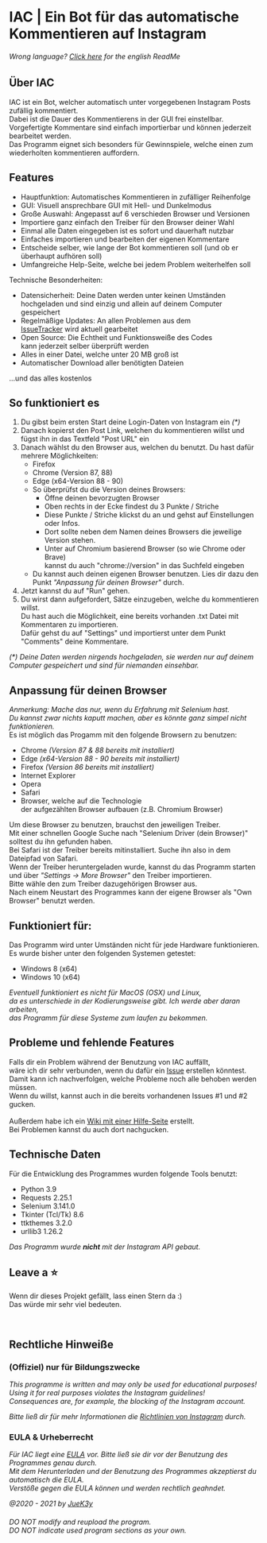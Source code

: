 # IAC | Ein Bot für das automatische Kommentieren auf Instagram

###### _Wrong language? [Click here](README.md) for the english ReadMe_

## Über IAC
IAC ist ein Bot, welcher automatisch unter vorgegebenen Instagram Posts zufällig kommentiert.
<br>Dabei ist die Dauer des Kommentierens in der GUI frei einstellbar.
<br>Vorgefertigte Kommentare sind einfach importierbar und können jederzeit bearbeitet werden.
<br>Das Programm eignet sich besonders für Gewinnspiele, welche einen zum wiederholten kommentieren auffordern.


## Features
- Hauptfunktion: Automatisches Kommentieren in zufälliger Reihenfolge
- GUI: Visuell ansprechbare GUI mit Hell- und Dunkelmodus
- Große Auswahl: Angepasst auf 6 verschieden Browser und Versionen
- Importiere ganz einfach den Treiber für den Browser deiner Wahl
- Einmal alle Daten eingegeben ist es sofort und dauerhaft nutzbar
- Einfaches importieren und bearbeiten der eigenen Kommentare
- Entscheide selber, wie lange der Bot kommentieren soll (und ob er überhaupt aufhören soll)
- Umfangreiche Help-Seite, welche bei jedem Problem weiterhelfen soll

Technische Besonderheiten:
- Datensicherheit: Deine Daten werden unter keinen Umständen
  <br>hochgeladen und sind einzig und allein auf deinem Computer gespeichert
- Regelmäßige Updates: An allen Problemen aus dem
  <br>[IssueTracker](https://github.com/JueK3y/Instagram-automated-commenting/issues) wird aktuell gearbeitet
- Open Source: Die Echtheit und Funktionsweiße des Codes
  <br>kann jederzeit selber überprüft werden
- Alles in einer Datei, welche unter 20 MB groß ist
- Automatischer Download aller benötigten Dateien

...und das alles kostenlos


## So funktioniert es
1. Du gibst beim ersten Start deine Login-Daten von Instagram ein _(*)_
2. Danach kopierst den Post Link, welchen du kommentieren willst und fügst ihn in das Textfeld "Post URL" ein
3. Danach wählst du den Browser aus, welchen du benutzt. Du hast dafür mehrere Möglichkeiten:
    - Firefox
    - Chrome (Version 87, 88)
    - Edge (x64-Version 88 - 90)
   - So überprüfst du die Version deines Browsers:
      - Öffne deinen bevorzugten Browser
      - Oben rechts in der Ecke findest du 3 Punkte / Striche
      - Diese Punkte / Striche klickst du an und gehst auf Einstellungen oder Infos.
      - Dort sollte neben dem Namen deines Browsers die jeweilige Version stehen.
      - Unter auf Chromium basierend Browser (so wie Chrome oder Brave)
        <br>kannst du auch "chrome://version" in das Suchfeld eingeben
    - Du kannst auch deinen eigenen Browser benutzen. Lies dir dazu den Punkt _"Anpassung für deinen Browser"_ durch.
4. Jetzt kannst du auf "Run" gehen.
5. Du wirst dann aufgefordert, Sätze einzugeben, welche du kommentieren willst.
   <br>Du hast auch die Möglichkeit, eine bereits vorhanden .txt Datei mit Kommentaren zu importieren.
   <br>Dafür gehst du auf "Settings" und importierst unter dem Punkt "Comments" deine Kommentare.

_(*) Deine Daten werden nirgends hochgeladen, sie werden nur auf deinem Computer gespeichert und sind für niemanden einsehbar._


## Anpassung für deinen Browser
_Anmerkung: Mache das nur, wenn du Erfahrung mit Selenium hast.
<br>Du kannst zwar nichts kaputt machen, aber es könnte ganz simpel nicht funktionieren._
<br>Es ist möglich das Progamm mit den folgende Browsern zu benutzen:
- Chrome _(Version 87 & 88 bereits mit installiert)_
- Edge _(x64-Version 88 - 90 bereits mit installiert)_
- Firefox _(Version 86 bereits mit installiert)_
- Internet Explorer
- Opera
- Safari
- Browser, welche auf die Technologie<br>der aufgezählten Browser aufbauen (z.B. Chromium Browser)

Um diese Browser zu benutzen, brauchst den jeweiligen Treiber.
<br>Mit einer schnellen Google Suche nach "Selenium Driver (dein Browser)" solltest du ihn gefunden haben.
<br>Bei Safari ist der Treiber bereits mitinstalliert. Suche ihn also in dem Dateipfad von Safari.
<br>Wenn der Treiber heruntergeladen wurde, kannst du das Programm starten
<br>und über _"Settings -> More Browser"_ den Treiber importieren.
<br>Bitte wähle den zum Treiber dazugehörigen Browser aus.
<br>Nach einem Neustart des Programmes kann der eigene Browser als "Own Browser" benutzt werden.


## Funktioniert für:
Das Programm wird unter Umständen nicht für jede Hardware funktionieren.
<br>Es wurde bisher unter den folgenden Systemen getestet:
- Windows 8 (x64)
- Windows 10 (x64)


_Eventuell funktioniert es nicht für MacOS (OSX) und Linux,
<br>da es unterschiede in der Kodierungsweise gibt. Ich werde aber daran arbeiten,
<br>das Programm für diese Systeme zum laufen zu bekommen._


## Probleme und fehlende Features
Falls dir ein Problem während der Benutzung von IAC auffällt,
<br>wäre ich dir sehr verbunden, wenn du dafür ein [Issue](https://github.com/JueK3y/Instagram-automated-commenting/issues) erstellen könntest.
<br>Damit kann ich nachverfolgen, welche Probleme noch alle behoben werden müssen.
<br>Wenn du willst, kannst auch in die bereits vorhandenen Issues #1 und #2 gucken.
<br>
<br>Außerdem habe ich ein [Wiki mit einer Hilfe-Seite](https://github.com/JueK3y/Instagram-automated-commenting/wiki) erstellt.
<br>Bei Problemen kannst du auch dort nachgucken.


## Technische Daten
Für die Entwicklung des Programmes wurden folgende Tools benutzt:

- Python 3.9
- Requests 2.25.1
- Selenium 3.141.0
- Tkinter (Tcl/Tk) 8.6
- ttkthemes 3.2.0
- urllib3 1.26.2

_Das Programm wurde **nicht** mit der Instagram API gebaut._


## Leave a ⭐
Wenn dir dieses Projekt gefällt, lass einen Stern da :)
<br>Das würde mir sehr viel bedeuten.

<br>

## Rechtliche Hinweiße
### (Offiziel) nur für Bildungszwecke
_This programme is written and may only be used for educational purposes!
<br>Using it for real purposes violates the Instagram guidelines!
<br>Consequences are, for example, the blocking of the Instagram account._

_Bitte ließ dir für mehr Informationen die [Richtlinien von Instagram](https://help.instagram.com/477434105621119/Instagram) durch._


### EULA & Urheberrecht
_Für IAC liegt eine [EULA](EULA.md) vor. Bitte ließ sie dir vor der Benutzung des Programmes genau durch.
<br>Mit dem Herunterladen und der Benutzung des Programmes akzeptierst du automatisch die EULA.
<br>Verstöße gegen die EULA können und werden rechtlich geahndet._

_@2020 - 2021 by [JueK3y](https://juek3y.com)_

###### _DO NOT modify and reupload the program.<br>DO NOT indicate used program sections as your own._
